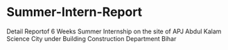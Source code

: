 # Summer-Intern-Report
Detail Reportof 6 Weeks Summer Internship on the site of APJ Abdul Kalam Science City under Building Construction Department Bihar

